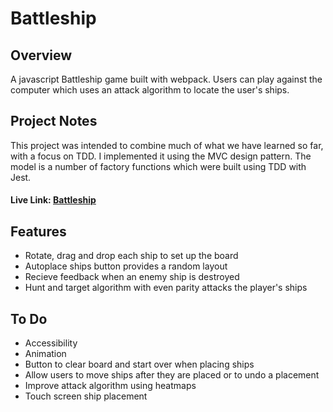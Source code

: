 # Battleship

## Overview

A javascript Battleship game built with webpack. Users can play against the computer which uses an attack algorithm to locate the user's ships.

## Project Notes

This project was intended to combine much of what we have learned so far, with a focus on TDD. I implemented it using the MVC design pattern. The model is a number of factory functions which were built using TDD with Jest.

#### Live Link: [Battleship](https://top-battleship.netlify.app/)

## Features

- Rotate, drag and drop each ship to set up the board
- Autoplace ships button provides a random layout
- Recieve feedback when an enemy ship is destroyed
- Hunt and target algorithm with even parity attacks the player's ships

## To Do

- Accessibility
- Animation
- Button to clear board and start over when placing ships
- Allow users to move ships after they are placed or to undo a placement
- Improve attack algorithm using heatmaps
- Touch screen ship placement
